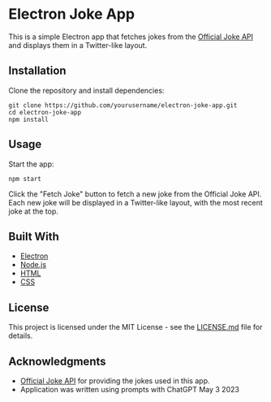 # Electron Joke App

This is a simple Electron app that fetches jokes from the [Official Joke API](https://official-joke-api.appspot.com/) and displays them in a Twitter-like layout.

## Installation

Clone the repository and install dependencies:

```
git clone https://github.com/yourusername/electron-joke-app.git
cd electron-joke-app
npm install
```

## Usage

Start the app:

```
npm start
```

Click the "Fetch Joke" button to fetch a new joke from the Official Joke API. Each new joke will be displayed in a Twitter-like layout, with the most recent joke at the top.

## Built With

- [Electron](https://www.electronjs.org/)
- [Node.js](https://nodejs.org/)
- [HTML](https://developer.mozilla.org/en-US/docs/Web/HTML)
- [CSS](https://developer.mozilla.org/en-US/docs/Web/CSS)

## License

This project is licensed under the MIT License - see the [LICENSE.md](LICENSE.md) file for details.

## Acknowledgments

- [Official Joke API](https://official-joke-api.appspot.com/) for providing the jokes used in this app.
- Application was written using prompts with ChatGPT May 3 2023